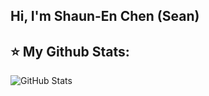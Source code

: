 ## Hi, I'm Shaun-En Chen (Sean)

<h2>⭐️ My Github Stats:</h2>
<p>
  <img  alt="GitHub Stats" src="https://github-readme-stats.vercel.app/api?username=SeanChenR&show_icons=true&theme=dracula&hide=issues&hide_border=true" />
</p>

<!--
**SeanChenR/SeanChenR** is a ✨ _special_ ✨ repository because its `README.md` (this file) appears on your GitHub profile.

Here are some ideas to get you started:

- 🔭 I’m currently working on ...
- 🌱 I’m currently learning ...
- 👯 I’m looking to collaborate on ...
- 🤔 I’m looking for help with ...
- 💬 Ask me about ...
- 📫 How to reach me: ...
- 😄 Pronouns: ...
- ⚡ Fun fact: ...
-->
